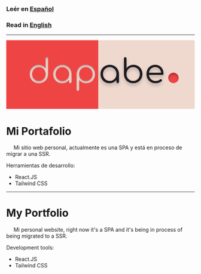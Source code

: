 ### Leér en [Español](#mi-portafolio)

### Read in [English](#my-portfolio) 

---

![Portfolio logo](public/preview.png)

# Mi Portafolio

&nbsp;&nbsp;&nbsp;&nbsp; Mi sitio web personal, actualmente es una SPA y está en proceso de migrar a una SSR.

Herramientas de desarrollo:
- React.JS 
- Tailwind CSS

---

# My Portfolio

&nbsp;&nbsp;&nbsp;&nbsp; Mi personal website, right now it's a SPA and it's being in process of being migrated to a SSR.

Development tools:
- React.JS 
- Tailwind CSS
